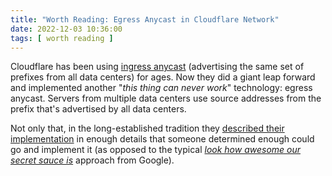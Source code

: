 ```yaml
---
title: "Worth Reading: Egress Anycast in Cloudflare Network"
date: 2022-12-03 10:36:00
tags: [ worth reading ]
---
```

Cloudflare has been using [ingress anycast](https://blog.ipspace.net/2021/11/anycast-principles.html) (advertising the same set of prefixes from all data centers) for ages. Now they did a giant leap forward and implemented another "_this thing can never work_" technology: egress anycast. Servers from multiple data centers use source addresses from the prefix that's advertised by all data centers.

Not only that, in the long-established tradition they [described their implementation](https://blog.cloudflare.com/cloudflare-servers-dont-own-ips-anymore/) in enough details that someone determined enough could go and implement it (as opposed to the typical _[look how awesome our secret sauce is](https://blog.ipspace.net/2020/11/worth-reading-ai-replication-self-promotion.html)_ approach from Google).
